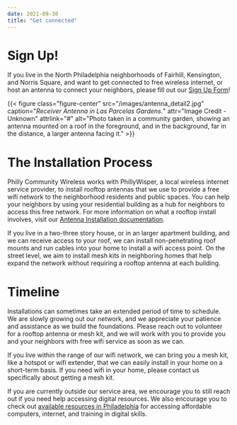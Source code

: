 ```yaml
---
date: 2021-09-30
title: "Get connected"
---
```


# Sign Up!

If you live in the North Philadelphia neighborhoods of Fairhill, Kensington, and Norris Square, and want to get connected to free wireless internet, or host an antenna to connect your neighbors, please fill out our [Sign Up Form](https://forms.gle/Np8QAvWc1Q5XDgpB8)!

{{< figure class="figure-center" src="/images/antenna_detail2.jpg" caption="*Receiver Antenna in Las Parcelas Gardens.*" attr="Image Credit - Unknown" attrlink="#" alt="Photo taken in a community garden, showing an antenna mounted on a roof in the foreground, and in the background, far in the distance, a larger antenna facing it." >}}

# The Installation Process

Philly Community Wireless works with PhillyWisper, a local wireless internet service provider, to install rooftop antennas that we use to provide a free wifi network to the neighborhood residents and public spaces. You can help your neighbors by using your residential building as a hub for neighbors to access this free network. For more information on what a rooftop install involves, visit our [Antenna Installation documentation](https://github.com/phillycommunitywireless/docs/blob/main/docs/installations.md). 

If you live in a two-three story house, or in an larger apartment building, and we can receive access to your roof, we can install non-penetrating roof mounts and run cables into your home to install a wifi access point. On the street level, we aim to install mesh kits in neighboring homes that help expand the network without requiring a rooftop antenna at each building.

# Timeline

Installations can sometimes take an extended period of time to schedule. We are slowly growing out our network, and we appreciate your patience and assistance as we build the foundations. Please reach out to volunteer for a rooftop antenna or mesh kit, and we will work with you to provide you and your neighbors with free wifi service as soon as we can. 

If you live within the range of our wifi network, we can bring you a mesh kit, like a hotspot or wifi extender, that we can easily install in your home on a short-term basis. If you need wifi in your home, please contact us specifically about getting a mesh kit.

If you are currently outside our service area, we encourage you to still reach out if you need help accessing digital resources. We also encourage you to check out [available resources in Philadelphia](https://phillycommunitywireless.org/resources/) for accessing affordable computers, internet, and training in digital skills. 
